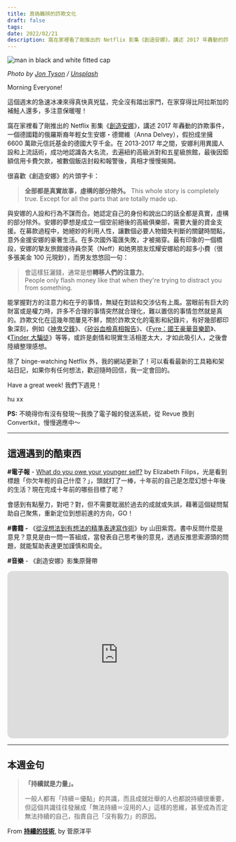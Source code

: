 ```yaml
---
title: 真偽難辨的詐欺文化
draft: false
tags: 
date: 2022/02/21
description: 窩在家裡看了剛推出的 Netflix 影集《創造安娜》，講述 2017 年轟動的詐欺事件，德籍俄裔年輕女生 Anna Delvey，假扮成坐擁 6600 萬歐元信託基金的德國大亨千金。
---
```

![man in black and white fitted cap](https://images.unsplash.com/photo-1617207281953-01b41c126aab?crop=entropy&cs=tinysrgb&fit=max&fm=jpg&ixid=M3wxMTc3M3wwfDF8c2VhcmNofDN8fGZyYXVkJTIwfGVufDB8fHx8MTY5NTEzMTQ2Mnww&ixlib=rb-4.0.3&q=80&w=2000)

*Photo by [Jon Tyson](https://unsplash.com/@jontyson) / [Unsplash](https://unsplash.com/?utm_source=ghost&utm_medium=referral&utm_campaign=api-credit)*

Morning Everyone!

這個週末的急速冰凍來得真快真兇猛，完全沒有踏出家門，在家穿得比阿拉斯加的補鮭人還多，多注意保暖喔！

窩在家裡看了剛推出的 Netflix 影集《[創造安娜](https://www.netflix.com/title/81008305)》，講述 2017 年轟動的詐欺事件，一個德國籍的俄羅斯裔年輕女生安娜・德爾維（Anna Delvey），假扮成坐擁 6600 萬歐元信託基金的德國大亨千金。在 2013-2017 年之間，安娜利用異國人設和上流話術，成功地認識各大名流，去遍紐約高級派對和五星級旅館，最後因鉅額信用卡費欠款，被數個飯店封殺和報警後，真相才慢慢揭開。

很喜歡《創造安娜》的片頭字卡：

> **全部都是真實故事，虛構的部分除外。**
> ​This whole story is completely true. Except for all the parts that are totally made up.

與安娜的人設和行為不謀而合。她認定自己的身份和說出口的話全都是真實，虛構的部分除外。安娜的夢想是成立一個空前絕後的高級俱樂部，需要大量的資金支援。在募款過程中，她絕妙的利用人性，讓數個必要人物錯失判斷的關鍵時間點，意外金援安娜的豪奢生活。在多次國外電匯失敗，才被揭穿。最有印象的一個橋段，安娜的摯友旅館接待員奈芙（Neff）和她男朋友炫耀安娜給的超多小費（很多張美金 100 元現鈔），而男友悠悠回一句：

> 會這樣狂灑錢，通常是想**轉移人們的注意力**。  
> People only flash money like that when they're trying to distract you from something.

能掌握對方的注意力和在乎的事情，無疑在對談和交涉佔有上風。當眼前有巨大的財富或是權力時，許多不合理的事情突然就合理化，難以置信的事情忽然就是真的。詐欺文化在這幾年間屢見不鮮，關於詐欺文化的電影和紀錄片，有好幾部都印象深刻，例如《[神鬼交鋒](https://www.catchplay.com/tw/video/W3vMkYyK-wz7W-Z77v-gppF-bIKd0zhU2hhS)》、《[矽谷血檢真相報告](https://www.catchplay.com/tw/video/aa087926-69a4-4794-93d7-f1b22536d0f8)》、《[Fyre：國王豪華音樂節](https://www.netflix.com/tw/title/81035279)》、《[Tinder 大騙徒](https://www.netflix.com/tw/title/81254340)》等等，或許是劇情和現實生活相差太大，才如此吸引人，之後會陸續整理感想。

除了 binge-watching Netflix 外，我的網站更新了！可以看看最新的工具箱和架站日記，如果你有任何想法，歡迎隨時回信，我一定會回的。

​Have a great week! 我們下週見！

hu xx

**PS:** 不曉得你有沒有發現～我換了電子報的發送系統，從 Revue 換到 Convertkit，慢慢適應中～

---

## 這週遇到的酷東西

**#電子報** - [What do you owe your younger self?](https://www.elizabethfilips.com/post/40-what-do-you-owe-your-younger-self) by Elizabeth Filips，光是看到標題「你欠年輕的自己什麼？」，頭就打了一棒，十年前的自己是怎麼幻想十年後的生活？現在完成十年前的哪些目標了呢？

會感到有點壓力，對吧？對，但不需要耽溺於過去的成就或失誤，藉著這個疑問幫助自己聚焦，重新定位到想前進的方向，GO！

**#書籍 -** 《[從沒想法到有想法的精準表達寫作術](https://r10.to/hwSnS8)》by 山田紫霓。書中反問什麼是意見？意見是由一問一答組成，當發表自己思考後的意見，透過反推思索源頭的問題，就能幫助表達更加謹慎和周全。

**#音樂** - 《創造安娜》影集原聲帶

<iframe style="border-radius:12px" src="https://open.spotify.com/embed/playlist/7l9O0qo58xh5Cu6HAd6e3Z?utm_source=generator&theme=0" width="100%" height="380" frameBorder="0" allowfullscreen="" allow="autoplay; clipboard-write; encrypted-media; fullscreen; picture-in-picture"></iframe>

---

## 本週金句

> **「持續就是力量」。**
>   
> 一般人都有「持續＝優點」的共識，而且成就壯舉的人也都說持續很重要，但這個共識往往發展成「無法持續＝沒用的人」這樣的思維，甚至成為否定無法持續的自己，指責自己「沒有毅力」的原因。

From [**持續的技術**](https://r10.to/hkhEty), by 菅原洋平